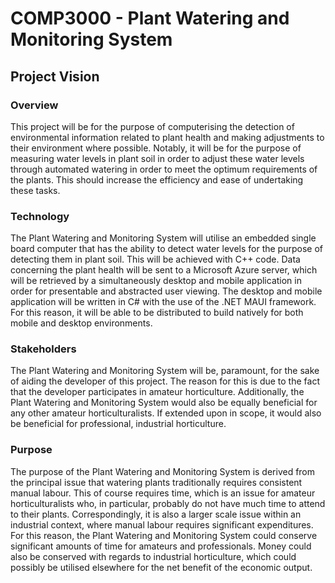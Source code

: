 # COMP3000 - Plant Watering and Monitoring System
## Project Vision
### Overview
This project will be for the purpose of computerising the detection of environmental information related to plant health and making adjustments to their environment where possible. Notably, it will be for the purpose of measuring water levels in plant soil in order to adjust these water levels through automated watering in order to meet the optimum requirements of the plants. This should increase the efficiency and ease of undertaking these tasks.
### Technology
The Plant Watering and Monitoring System will utilise an embedded single board computer that has the ability to detect water levels for the purpose of detecting them in plant soil. This will be achieved with C++ code. Data concerning the plant health will be sent to a Microsoft Azure server, which will be retrieved by a simultaneously desktop and mobile application in order for presentable and abstracted user viewing. The desktop and mobile application will be written in C# with the use of the .NET MAUI framework. For this reason, it will be able to be distributed to build natively for both mobile and desktop environments.
### Stakeholders
The Plant Watering and Monitoring System will be, paramount, for the sake of aiding the developer of this project. The reason for this is due to the fact that the developer participates in amateur horticulture. Additionally, the Plant Watering and Monitoring System would also be equally beneficial for any other amateur horticulturalists. If extended upon in scope, it would also be beneficial for professional, industrial horticulture.
### Purpose
The purpose of the Plant Watering and Monitoring System is derived from the principal issue that watering plants traditionally requires consistent manual labour. This of course requires time, which is an issue for amateur horticulturalists who, in particular, probably do not have much time to attend to their plants. Correspondingly, it is also a larger scale issue within an industrial context, where manual labour requires significant expenditures. For this reason, the Plant Watering and Monitoring System could conserve significant amounts of time for amateurs and professionals. Money could also be conserved with regards to industrial horticulture, which could possibly be utilised elsewhere for the net benefit of the economic output.
